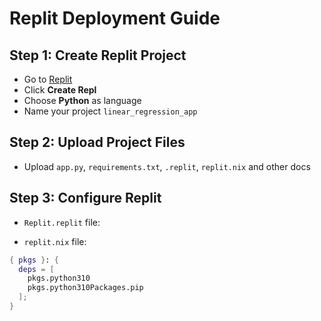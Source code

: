 # Replit Deployment Guide

## Step 1: Create Replit Project
- Go to [Replit](https://replit.com)
- Click **Create Repl**
- Choose **Python** as language
- Name your project `linear_regression_app`

## Step 2: Upload Project Files
- Upload `app.py`, `requirements.txt`, `.replit`, `replit.nix` and other docs

## Step 3: Configure Replit
- `Replit.replit` file:

- `replit.nix` file:
```nix
{ pkgs }: {
  deps = [
    pkgs.python310
    pkgs.python310Packages.pip
  ];
}